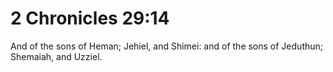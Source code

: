 # 2 Chronicles 29:14

And of the sons of Heman; Jehiel, and Shimei: and of the sons of Jeduthun; Shemaiah, and Uzziel.